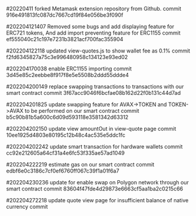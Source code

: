 #20220411
    forked Metamask extension repository from Github.
    commit 916e491813fc087dc7667cd19f84e056be3f090f

#202204121407
    Removed some bugs and add displaying feature for ERC721 tokens,
    And add import preventing feature for ERC1155
    commit ef555040c21c197e7231b3821acf700fac355904

#202204122118
    updated view-quotes.js to show wallet fee as 0.1%
    commit f2fd6345827a75c3e996480958c134123e93ed02

#202204170038
    enable ERC1155 importing
    commit 3d45e85c2eebbe8f917f8e5e5508b2ddd55ddde4

#202204200149
    replace swapping transactions to transactions with our smart contract
    commit 3f67acc9046f6bcfae08b162d22f0b131c44d7ad

#202204201825
    update swapping feature for AVAX->TOKEN and TOKEN->AVAX to be performed on our smart contract
    commit b5c90b81b5a600c6d09d593118e3581342d63312

#202204202150
    update view amountOut in view-quote page
    commit 10ee1925d4803e80195c12b48c4ac535e5ddc1fc

#202204202242
    update smart transaction for hardware wallets
    commit cc92e212605a64cf31a4e6fc53f335ae57ad1049
    
#202204222219
    estimate gas on our smart contract
    commit edbf6e0c3186c7cf0ef6760ff067c39f1a01f6a7

#202204230236
    update for enable swap on Polygon network through our smart contract
    commit 83604f47fde4d29873e6663cf5aa1ba2c0215c66

#202204272218
    update  quote view page for insufficient balance of native currency
    commit 


